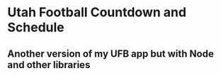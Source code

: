 # Utah Football Countdown and Schedule

## Another version of my UFB app but with Node and other libraries
